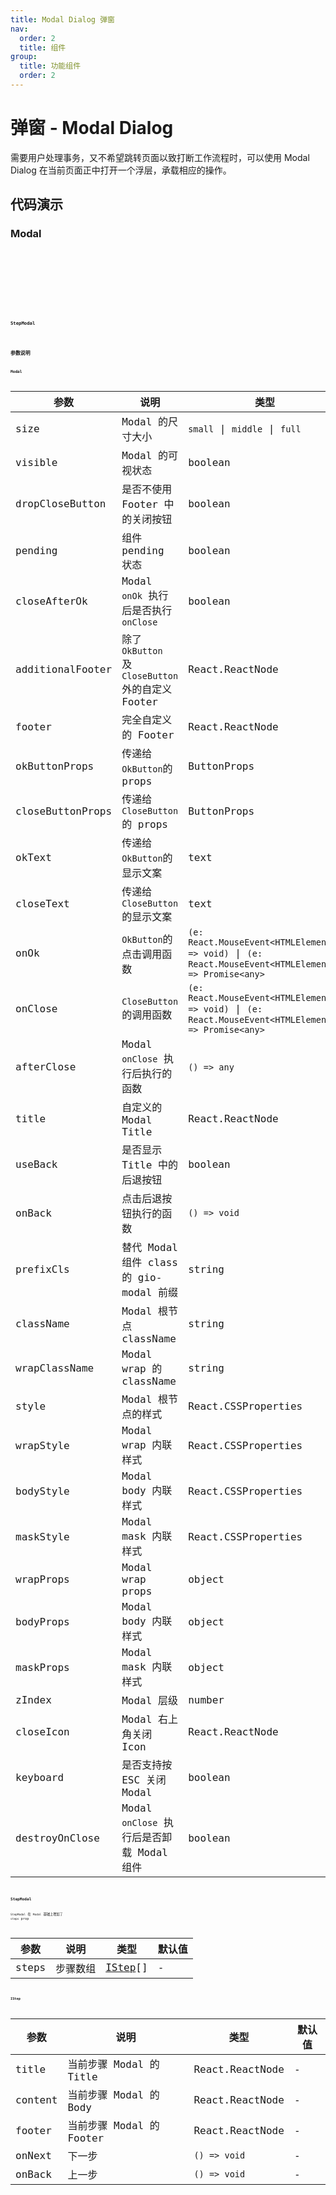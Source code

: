 ```yaml
---
title: Modal Dialog 弹窗
nav:
  order: 2
  title: 组件
group:
  title: 功能组件
  order: 2
---
```


# 弹窗 - Modal Dialog

需要用户处理事务，又不希望跳转页面以致打断工作流程时，可以使用 Modal Dialog 在当前页面正中打开一个浮层，承载相应的操作。

## 代码演示

### Modal

<code src='./demo/modal.tsx' title='默认 Modal ' desc='Modal 的默认形式。'/>

<code src='./demo/additionalFooter.tsx' title='额外 Footer' desc='有额外自定义 Footer 的 Modal。'/>

<code src='./demo/maskClose.tsx' title='点击 mask 关闭 Modal ' desc='没有任何 Footer 的时候, 点击 mask 可关闭 Modal。'/>

<code src='./demo/size.tsx' title='不同 size 的 Modal ' desc='Modal 分为 small, middle, full 三种形态。当屏幕宽度小于 820px时，small 弹窗变为full 弹窗。当屏幕宽度小于 1200px 时，middle 弹窗变为 full 弹窗。small 和 middle 尺寸的 Modal 在视口高度足够时，最大高度为 600px。当视口高度不足时，会固定上下距离各 100px。内容超出 body 高度时 body 进行滚动。'/>

<code src='./demo/asyncConfirm.tsx' title='pending 状态的 Modal ' desc='设置 pending props，Modal 会进入 pending 状态，确认和关闭将不可用。需要注意的是，如果同时设置的 closeAfterOk，那么 onOk 需要返回一个 Promise，否则 onClose 会立即执行'/>

### StepModal

<code src='./demo/stepModal.tsx' title='StepModal ' desc='内部可以进行分步骤进行的 Modal。'/>

## 参数说明

### Modal

| 参数             | 说明                                              | 类型                                                                                                  | 默认值  |
| ---------------- | ------------------------------------------------- | ----------------------------------------------------------------------------------------------------- | ------- |
| size             | Modal 的尺寸大小                                  | `small` \| `middle` \| `full`                                                                         | `small` |
| visible          | Modal 的可视状态                                  | boolean                                                                                               | false   |
| dropCloseButton  | 是否不使用 Footer 中的关闭按钮                    | boolean                                                                                               | -       |
| pending          | 组件 pending 状态                                 | boolean                                                                                               | -       |
| closeAfterOk     | Modal `onOk` 执行后是否执行 `onClose`             | boolean                                                                                               | false   |
| additionalFooter | 除了 `OkButton` 及 `CloseButton`外的自定义 Footer | React.ReactNode                                                                                       | -       |
| footer           | 完全自定义的 Footer                               | React.ReactNode                                                                                       | -       |
| okButtonProps    | 传递给`OkButton`的 props                          | ButtonProps                                                                                           | -       |
| closeButtonProps | 传递给`CloseButton`的 props                       | ButtonProps                                                                                           | -       |
| okText           | 传递给`OkButton`的显示文案                        | text                                                                                                  | -       |
| closeText        | 传递给`CloseButton`的显示文案                     | text                                                                                                  | -       |
| onOk             | `OkButton`的点击调用函数                          | `(e: React.MouseEvent<HTMLElement>) => void)` \| `(e: React.MouseEvent<HTMLElement>) => Promise<any>` | -       |
| onClose          | `CloseButton`的调用函数                           | `(e: React.MouseEvent<HTMLElement>) => void)` \| `(e: React.MouseEvent<HTMLElement>) => Promise<any>` | -       |
| afterClose       | Modal `onClose` 执行后执行的函数                  | `() => any`                                                                                           | -       |
| title            | 自定义的 Modal Title                              | React.ReactNode                                                                                       | -       |
| useBack          | 是否显示 Title 中的后退按钮                       | boolean                                                                                               | false   |
| onBack           | 点击后退按钮执行的函数                            | `() => void`                                                                                          | -       |
| prefixCls        | 替代 Modal 组件 class 的 gio-modal 前缀           | string                                                                                                | -       |
| className        | Modal 根节点 className                            | string                                                                                                | -       |
| wrapClassName    | Modal wrap 的 className                           | string                                                                                                | -       |
| style            | Modal 根节点的样式                                | React.CSSProperties                                                                                   | -       |
| wrapStyle        | Modal wrap 内联样式                               | React.CSSProperties                                                                                   | -       |
| bodyStyle        | Modal body 内联样式                               | React.CSSProperties                                                                                   | -       |
| maskStyle        | Modal mask 内联样式                               | React.CSSProperties                                                                                   | -       |
| wrapProps        | Modal wrap props                                  | object                                                                                                | -       |
| bodyProps        | Modal body 内联样式                               | object                                                                                                | -       |
| maskProps        | Modal mask 内联样式                               | object                                                                                                | -       |
| zIndex           | Modal 层级                                        | number                                                                                                | -       |
| closeIcon        | Modal 右上角关闭 Icon                             | React.ReactNode                                                                                       | -       |
| keyboard         | 是否支持按 ESC 关闭 Modal                         | boolean                                                                                               | true    |
| destroyOnClose   | Modal `onClose` 执行后是否卸载 Modal 组件         | boolean                                                                                               | false   |

### StepModal

`StepModal` 在 `Modal` 基础上增加了 `steps` prop

| 参数  | 说明     | 类型              | 默认值 |
| ----- | -------- | ----------------- | ------ |
| steps | 步骤数组 | [IStep](#istep)[] | -      |

#### IStep

| 参数    | 说明                     | 类型            | 默认值 |
| ------- | ------------------------ | --------------- | ------ |
| title   | 当前步骤 Modal 的 Title  | React.ReactNode | -      |
| content | 当前步骤 Modal 的 Body   | React.ReactNode | -      |
| footer  | 当前步骤 Modal 的 Footer | React.ReactNode | -      |
| onNext  | 下一步                   | `() => void`    | -      |
| onBack  | 上一步                   | `() => void`    | -      |
